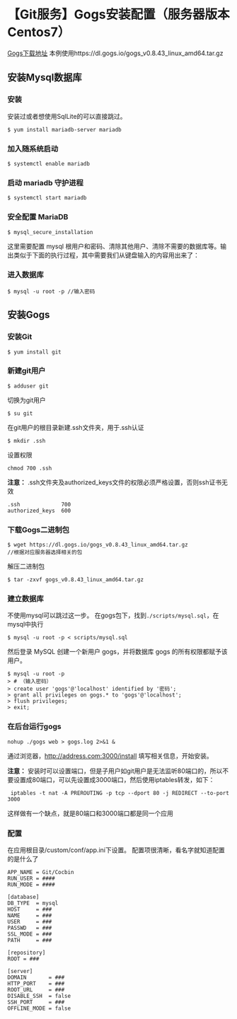 # 【Git服务】Gogs安装配置（服务器版本Centos7）
[Gogs下载地址](https://dl.gogs.io/)
本例使用https://dl.gogs.io/gogs_v0.8.43_linux_amd64.tar.gz

## 安装Mysql数据库
### 安装
安装过或者想使用SqlLite的可以直接跳过。

```
$ yum install mariadb-server mariadb
```

### 加入随系统启动

```
$ systemctl enable mariadb
```

### 启动 mariadb 守护进程

```
$ systemctl start mariadb
```
### 安全配置 MariaDB

```
$ mysql_secure_installation
```

这里需要配置 mysql 根用户和密码、清除其他用户、清除不需要的数据库等。输出类似于下面的执行过程，其中需要我们从键盘输入的内容用出来了：

### 进入数据库

```
$ mysql -u root -p //输入密码
```
## 安装Gogs
### 安装Git

```
$ yum install git
```
### 新建git用户

```
$ adduser git
```
切换为git用户

```
$ su git 
```
在git用户的根目录新建.ssh文件夹，用于.ssh认证

```
$ mkdir .ssh
```
设置权限

```
chmod 700 .ssh
```
**注意：** .ssh文件夹及authorized_keys文件的权限必须严格设置，否则ssh证书无效

```
.ssh             700
authorized_keys  600
```

### 下载Gogs二进制包

```
$ wget https://dl.gogs.io/gogs_v0.8.43_linux_amd64.tar.gz
//根据对应服务器选择相关的包
```
解压二进制包

```
$ tar -zxvf gogs_v0.8.43_linux_amd64.tar.gz
```


### 建立数据库
不使用mysql可以跳过这一步。
在gogs包下，找到`./scripts/mysql.sql`，在mysql中执行

```
$ mysql -u root -p < scripts/mysql.sql
```

然后登录 MySQL 创建一个新用户 gogs，并将数据库 gogs 的所有权限都赋予该用户。

```
$ mysql -u root -p
> # （输入密码）
> create user 'gogs'@'localhost' identified by '密码';
> grant all privileges on gogs.* to 'gogs'@'localhost';
> flush privileges;
> exit;
```
### 在后台运行gogs

```
nohup ./gogs web > gogs.log 2>&1 &     
```
通过浏览器，http://address.com:3000/install
填写相关信息，开始安装。

**注意：** 安装时可以设置端口，但是子用户如git用户是无法监听80端口的，所以不要设置成80端口，可以先设置成3000端口，然后使用iptables转发，如下：

```
 iptables -t nat -A PREROUTING -p tcp --dport 80 -j REDIRECT --to-port 3000
```

这样做有一个缺点，就是80端口和3000端口都是同一个应用

### 配置
在应用根目录/custom/conf/app.ini下设置。
配置项很清晰，看名字就知道配置的是什么了

```
APP_NAME = Git/Cocbin
RUN_USER = ####
RUN_MODE = ####

[database]
DB_TYPE  = mysql
HOST     = ###
NAME     = ###
USER     = ###
PASSWD   = ###
SSL_MODE = ###
PATH     = ###

[repository]
ROOT = ###

[server]
DOMAIN       = ###
HTTP_PORT    = ###
ROOT_URL     = ###
DISABLE_SSH  = false
SSH_PORT     = ###
OFFLINE_MODE = false
                         
```


